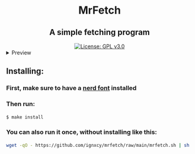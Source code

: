 <div align="center">
    <h1>MrFetch</h1>
</div>

<div align="center">
    <h2>A simple fetching program</h2>
</div>
<div align="center">
    <a href="https://www.gnu.org/licenses/gpl-3.0"><img src="https://img.shields.io/badge/License-GPLv3-blue.svg" alt="License: GPL v3.0"></a>
</div>
<details>
    <summary>Preview</summary>
    <img src="preview.png" alt="preview">
</details>

## Installing:
<h3>First, make sure to have a <a href="https://github.com/ryanoasis/nerd-fonts">nerd font</a> installed</h3>

### Then run:
```bash
$ make install
```
### You can also run it once, without installing like this:
```bash
wget -qO - https://github.com/ignxcy/mrfetch/raw/main/mrfetch.sh | sh
```
